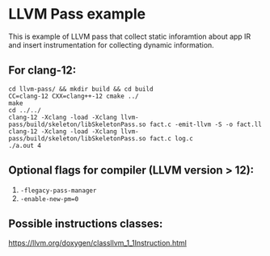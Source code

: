 # LLVM Pass example
This is example of LLVM pass that collect static inforamtion about app IR and insert instrumentation for collecting dynamic information.


## For clang-12:
```
cd llvm-pass/ && mkdir build && cd build
CC=clang-12 CXX=clang++-12 cmake ../
make
cd ../../
clang-12 -Xclang -load -Xclang llvm-pass/build/skeleton/libSkeletonPass.so fact.c -emit-llvm -S -o fact.ll
clang-12 -Xclang -load -Xclang llvm-pass/build/skeleton/libSkeletonPass.so fact.c log.c
./a.out 4
```

## Optional flags for compiler (LLVM version > 12):
1. `-flegacy-pass-manager`
2. `-enable-new-pm=0`

## Possible instructions classes:
https://llvm.org/doxygen/classllvm_1_1Instruction.html